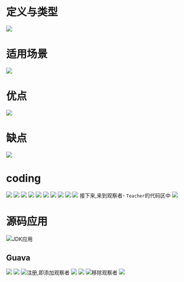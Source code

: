 # 定义与类型
![](https://upload-images.jianshu.io/upload_images/4685968-5a9576189c8e5e1a.png?imageMogr2/auto-orient/strip%7CimageView2/2/w/1240)
# 适用场景
![](https://upload-images.jianshu.io/upload_images/4685968-223bb37e8742148d.png?imageMogr2/auto-orient/strip%7CimageView2/2/w/1240)
# 优点
![](https://upload-images.jianshu.io/upload_images/4685968-26e681be14b48d5a.png?imageMogr2/auto-orient/strip%7CimageView2/2/w/1240)
# 缺点
![](https://upload-images.jianshu.io/upload_images/4685968-4b77b933afb1074f.png?imageMogr2/auto-orient/strip%7CimageView2/2/w/1240)
# coding
![](https://upload-images.jianshu.io/upload_images/4685968-ed888f5d321b034a.png?imageMogr2/auto-orient/strip%7CimageView2/2/w/1240)
![](https://upload-images.jianshu.io/upload_images/4685968-4b1046fb905f15e0.png?imageMogr2/auto-orient/strip%7CimageView2/2/w/1240)
![](https://upload-images.jianshu.io/upload_images/4685968-fb6d0ff24fd80c73.png?imageMogr2/auto-orient/strip%7CimageView2/2/w/1240)
![](https://upload-images.jianshu.io/upload_images/4685968-765ddd9d7be6e8f1.png?imageMogr2/auto-orient/strip%7CimageView2/2/w/1240)
![](https://upload-images.jianshu.io/upload_images/4685968-2378eaba412ee8c5.png?imageMogr2/auto-orient/strip%7CimageView2/2/w/1240)
![](https://upload-images.jianshu.io/upload_images/4685968-ae51d4db6d247db7.png?imageMogr2/auto-orient/strip%7CimageView2/2/w/1240)
![](https://upload-images.jianshu.io/upload_images/4685968-87dd65c810ed8420.png?imageMogr2/auto-orient/strip%7CimageView2/2/w/1240)
![](https://upload-images.jianshu.io/upload_images/4685968-ea740980ef1ab583.png?imageMogr2/auto-orient/strip%7CimageView2/2/w/1240)
![](https://upload-images.jianshu.io/upload_images/4685968-793412716d22062c.png?imageMogr2/auto-orient/strip%7CimageView2/2/w/1240)
![](https://upload-images.jianshu.io/upload_images/4685968-e31e3ccc7e5e86a7.png?imageMogr2/auto-orient/strip%7CimageView2/2/w/1240)
接下来,来到观察者- `Teacher`的代码区中
![](https://upload-images.jianshu.io/upload_images/4685968-2705098e1cadd417.png?imageMogr2/auto-orient/strip%7CimageView2/2/w/1240)
# 源码应用
![JDK应用](https://upload-images.jianshu.io/upload_images/4685968-3b2ca4ec326660c4.png?imageMogr2/auto-orient/strip%7CimageView2/2/w/1240)
## Guava
![](https://upload-images.jianshu.io/upload_images/4685968-99bc1215f23ac110.png?imageMogr2/auto-orient/strip%7CimageView2/2/w/1240)
![](https://upload-images.jianshu.io/upload_images/4685968-95cdf8cad0660f10.png?imageMogr2/auto-orient/strip%7CimageView2/2/w/1240)
![注册,即添加观察者](https://upload-images.jianshu.io/upload_images/4685968-03e5008cacf284ab.png?imageMogr2/auto-orient/strip%7CimageView2/2/w/1240)
![](https://upload-images.jianshu.io/upload_images/4685968-a2a768f37c0748cd.png?imageMogr2/auto-orient/strip%7CimageView2/2/w/1240)
![](https://upload-images.jianshu.io/upload_images/4685968-c41574e7e3b2144d.png?imageMogr2/auto-orient/strip%7CimageView2/2/w/1240)
![移除观察者](https://upload-images.jianshu.io/upload_images/4685968-235da3b8d7cef292.png?imageMogr2/auto-orient/strip%7CimageView2/2/w/1240)
![](https://upload-images.jianshu.io/upload_images/4685968-d95b863446e24048.png?imageMogr2/auto-orient/strip%7CimageView2/2/w/1240)
